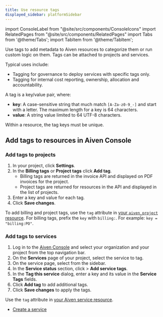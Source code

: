```yaml
---
title: Use resource tags
displayed_sidebar: platformSidebar
---
```


import ConsoleLabel from "@site/src/components/ConsoleIcons"
import RelatedPages from "@site/src/components/RelatedPages"
import Tabs from '@theme/Tabs';
import TabItem from '@theme/TabItem';

Use tags to add metadata to Aiven resources to categorize them or run custom logic on them. Tags can be attached to projects and services.

Typical uses include:

- Tagging for governance to deploy services with specific tags only.
- Tagging for internal cost reporting, ownership, allocation and accountability.

A tag is a key/value pair, where:

- **key**: A case-sensitive string that much match
  `[A-Za-z0-9_-]` and start with a letter. The maximum
  length for a key is 64 characters.
- **value**: A string value limited to 64 UTF-8 characters.

Within a resource, the tag keys must be unique.

## Add tags to resources in Aiven Console

### Add tags to projects

<Tabs groupId="group1">
<TabItem value="console" label="Console" default>

1. In your project, click **Settings**.
1. In the **Billing tags** or **Project tags** click **Add tag**.
   - Billing tags are returned in the invoice API and displayed on PDF
     invoices for the project.
   - Project tags are returned for resources in the API and displayed
     in the list of projects.
1. Enter a key and value for each tag.
1. Click **Save changes**.

</TabItem>
<TabItem value="terraform" label="Terraform">

To add billing and project tags, use the `tag` attribute in
[your `aiven_project` resource](https://registry.terraform.io/providers/aiven/aiven/latest/docs/resources/project#nestedblock--tag).
For billing tags, prefix the `key` with `billing:`. For example:
`key = "billing:PO"`.

</TabItem>
</Tabs>

### Add tags to services

<Tabs groupId="group1">
<TabItem value="console" label="Console" default>

1. Log in to the [Aiven Console](https://console.aiven.io/) and select
   your organization and your project from the top navigation bar.
1. On the **Services** page of your project, select the service to tag.
1. On the service page, select <ConsoleLabel name="service settings"/> from the sidebar.
1. In the **Service status** section, click
   <ConsoleLabel name="actions"/> > **Add service tags**.
1. In the **Tag this service** dialog, enter a key and its value in the
   **Service Tags** fields.
1. Click **Add tag** to add additional tags.
1. Click **Save changes** to apply the tags.

</TabItem>
<TabItem value="terraform" label="Terraform">

Use the `tag` attribute in
[your Aiven service resource](https://registry.terraform.io/providers/aiven/aiven/latest/docs).

</TabItem>
</Tabs>

<RelatedPages/>

- [Create a service](/docs/platform/howto/create_new_service)
